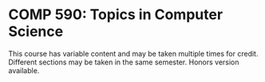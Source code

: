 # COMP 590: Topics in Computer Science

This course has variable content and may be taken multiple times for credit. Different sections may be taken in the same semester. Honors version available.